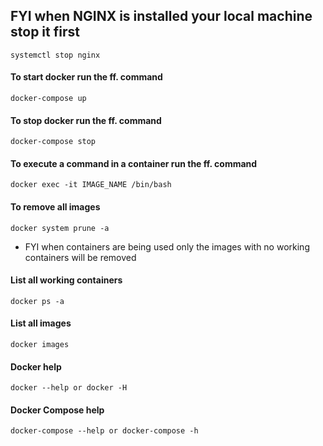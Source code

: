 ## FYI when NGINX is installed your local machine stop it first
```systemctl stop nginx```

#### To start docker run the ff. command
```docker-compose up```

#### To stop docker run the ff. command
```docker-compose stop```

#### To execute a command in a container run the ff. command
```docker exec -it IMAGE_NAME /bin/bash```

#### To remove all images
```docker system prune -a```

  - FYI when containers are being used only the images with no working containers will be removed

#### List all working containers
```docker ps -a```

#### List all images
```docker images```

#### Docker help
```docker --help or docker -H```

#### Docker Compose help
```docker-compose --help or docker-compose -h```



